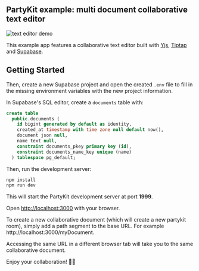 ## PartyKit example: multi document collaborative text editor

![text editor demo](./text-editor.gif)

This example app features a collaborative text editor built with [Yjs](https://yjs.dev/), [Tiptap](https://tiptap.dev/) and [Supabase](https://supabase.com/).

## Getting Started

Then, create a new Supabase project and open the created `.env` file to fill in the missing environment variables with the new project information.

In Supabase's SQL editor, create a `documents` table with:

```sql
create table
  public.documents (
    id bigint generated by default as identity,
    created_at timestamp with time zone null default now(),
    document json null,
    name text null,
    constraint documents_pkey primary key (id),
    constraint documents_name_key unique (name)
  ) tablespace pg_default;
```

Then, run the development server:

```bash
npm install
npm run dev
```

This will start the PartyKit development server at port **1999**.

Open [http://localhost:3000](http://localhost:3000) with your browser.

To create a new collaborative document (which will create a new partykit room), simply add a path segment to the base URL. For example http://localhost:3000/myDocument.

Accessing the same URL in a different browser tab will take you to the same collaborative document.

Enjoy your collaboration! 🎈🎉
